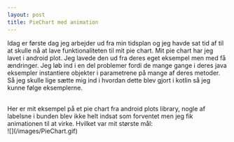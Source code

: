 ```yaml
---
layout: post
title: PieChart med animation
---
```

Idag er første dag jeg arbejder ud fra min tidsplan og jeg havde sat tid af til at skulle nå at lave funktionaliteten til mit pie chart.
Mit pie chart har jeg lavet i android plot. Jeg lavede den ud fra deres eget eksempel men med få ændringer. Jeg løb ind i en del problemer
fordi de mange gange i deres java eksempler instantiere objekter i parametrene på mange af deres metoder. Så jeg skulle lige sætte mig ind
i hvordan dette blev gjort i kotlin så jeg kunne følge eksemplerne.
<br>
<!--more-->
<br>
Her er mit eksempel på et pie chart fra android plots library, nogle af labelsne i bunden blev ikke helt indsat som forventet men jeg
fik animationen til at virke. Hvilket var mit største mål: <br>
![](/images/PieChart.gif)
